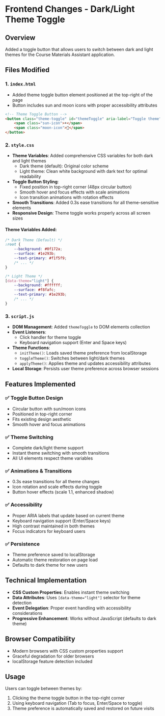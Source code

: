 # Frontend Changes - Dark/Light Theme Toggle

## Overview
Added a toggle button that allows users to switch between dark and light themes for the Course Materials Assistant application.

## Files Modified

### 1. `index.html`
- Added theme toggle button element positioned at the top-right of the page
- Button includes sun and moon icons with proper accessibility attributes

```html
<!-- Theme Toggle Button -->
<button class="theme-toggle" id="themeToggle" aria-label="Toggle theme">
    <span class="sun-icon">☀️</span>
    <span class="moon-icon">🌙</span>
</button>
```

### 2. `style.css`
- **Theme Variables**: Added comprehensive CSS variables for both dark and light themes
  - Dark theme (default): Original color scheme
  - Light theme: Clean white background with dark text for optimal readability
- **Toggle Button Styling**: 
  - Fixed position in top-right corner (48px circular button)
  - Smooth hover and focus effects with scale animations
  - Icon transition animations with rotation effects
- **Smooth Transitions**: Added 0.3s ease transitions for all theme-sensitive elements
- **Responsive Design**: Theme toggle works properly across all screen sizes

#### Theme Variables Added:
```css
/* Dark Theme (Default) */
:root {
    --background: #0f172a;
    --surface: #1e293b;
    --text-primary: #f1f5f9;
    /* ... */
}

/* Light Theme */
[data-theme="light"] {
    --background: #ffffff;
    --surface: #f8fafc;
    --text-primary: #1e293b;
    /* ... */
}
```

### 3. `script.js`
- **DOM Management**: Added `themeToggle` to DOM elements collection
- **Event Listeners**: 
  - Click handler for theme toggle
  - Keyboard navigation support (Enter and Space keys)
- **Theme Functions**:
  - `initTheme()`: Loads saved theme preference from localStorage
  - `toggleTheme()`: Switches between light/dark themes
  - `applyTheme()`: Applies theme and updates accessibility attributes
- **Local Storage**: Persists user theme preference across browser sessions

## Features Implemented

### ✅ Toggle Button Design
- Circular button with sun/moon icons
- Positioned in top-right corner
- Fits existing design aesthetic
- Smooth hover and focus animations

### ✅ Theme Switching
- Complete dark/light theme support
- Instant theme switching with smooth transitions
- All UI elements respect theme variables

### ✅ Animations & Transitions
- 0.3s ease transitions for all theme changes
- Icon rotation and scale effects during toggle
- Button hover effects (scale 1.1, enhanced shadow)

### ✅ Accessibility
- Proper ARIA labels that update based on current theme
- Keyboard navigation support (Enter/Space keys)
- High contrast maintained in both themes
- Focus indicators for keyboard users

### ✅ Persistence
- Theme preference saved to localStorage
- Automatic theme restoration on page load
- Defaults to dark theme for new users

## Technical Implementation

- **CSS Custom Properties**: Enables instant theme switching
- **Data Attributes**: Uses `[data-theme="light"]` selector for theme detection
- **Event Delegation**: Proper event handling with accessibility considerations
- **Progressive Enhancement**: Works without JavaScript (defaults to dark theme)

## Browser Compatibility
- Modern browsers with CSS custom properties support
- Graceful degradation for older browsers
- localStorage feature detection included

## Usage
Users can toggle between themes by:
1. Clicking the theme toggle button in the top-right corner
2. Using keyboard navigation (Tab to focus, Enter/Space to toggle)
3. Theme preference is automatically saved and restored on future visits